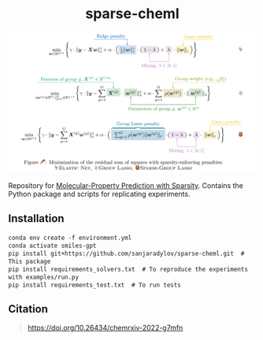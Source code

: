 <h1 align="center"> sparse-cheml </h1>

![Teaser](images/sparse-cheml-overview.png)

Repository for [Molecular-Property Prediction with Sparsity](https://doi.org/10.26434/chemrxiv-2022-g7mfn). Contains the Python package and scripts for replicating experiments.


## Installation

```shell
conda env create -f environment.yml
conda activate smiles-gpt
pip install git+https://github.com/sanjaradylov/sparse-cheml.git  # This package
pip install requirements_solvers.txt  # To reproduce the experiments with examples/run.py
pip install requirements_test.txt  # To run tests
```


## Citation

> https://doi.org/10.26434/chemrxiv-2022-g7mfn
